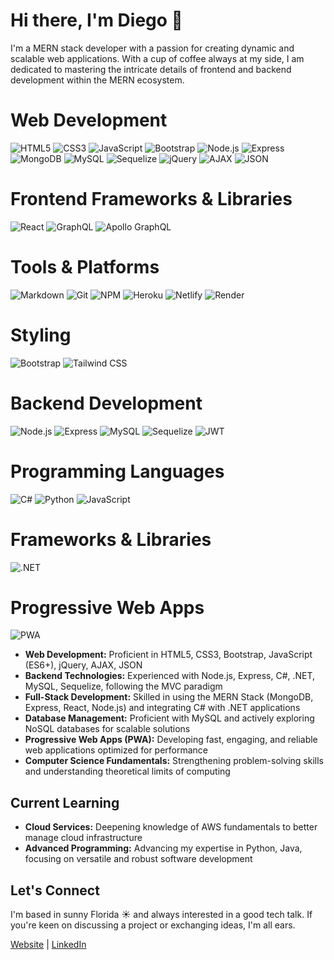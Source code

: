# Hi there, I'm Diego 👋

I'm a MERN stack developer with a passion for creating dynamic and scalable web applications. With a cup of coffee always at my side, I am dedicated to mastering the intricate details of frontend and backend development within the MERN ecosystem.

# Web Development
![HTML5](https://img.shields.io/badge/-HTML5-%23E34F26?style=flat&logo=html5&logoColor=white)
![CSS3](https://img.shields.io/badge/-CSS3-%231572B6?style=flat&logo=css3)
![JavaScript](https://img.shields.io/badge/-JavaScript-%23F7DF1E?style=flat&logo=javascript)
![Bootstrap](https://img.shields.io/badge/-Bootstrap-%237952B3?style=flat&logo=bootstrap&logoColor=white)
![Node.js](https://img.shields.io/badge/-Node.js-%23339933?style=flat&logo=node.js&logoColor=white)
![Express](https://img.shields.io/badge/-Express-%23000000?style=flat&logo=express)
![MongoDB](https://img.shields.io/badge/-MongoDB-%2347A248?style=flat&logo=mongodb&logoColor=white)
![MySQL](https://img.shields.io/badge/-MySQL-%234479A1?style=flat&logo=mysql&logoColor=white)
![Sequelize](https://img.shields.io/badge/-Sequelize-%2352B0E7?style=flat&logo=sequelize)
![jQuery](https://img.shields.io/badge/-jQuery-%230769AD?style=flat&logo=jquery&logoColor=white)
![AJAX](https://img.shields.io/badge/-AJAX-%23F7DF1E?style=flat)
![JSON](https://img.shields.io/badge/-JSON-%23000000?style=flat)

# Frontend Frameworks & Libraries
![React](https://img.shields.io/badge/-React-%2361DAFB?style=flat&logo=react&logoColor=black)
![GraphQL](https://img.shields.io/badge/-GraphQL-%23E10098?style=flat&logo=graphql&logoColor=white)
![Apollo GraphQL](https://img.shields.io/badge/-ApolloGraphQL-%23311C87?style=flat&logo=apollographql&logoColor=white)

# Tools & Platforms
![Markdown](https://img.shields.io/badge/-Markdown-%23000000?style=flat&logo=markdown)
![Git](https://img.shields.io/badge/-Git-%23F05032?style=flat&logo=git&logoColor=white)
![NPM](https://img.shields.io/badge/-NPM-%23CB3837?style=flat&logo=npm&logoColor=white)
![Heroku](https://img.shields.io/badge/-Heroku-%23430098?style=flat&logo=heroku&logoColor=white)
![Netlify](https://img.shields.io/badge/-Netlify-%2300C7B7?style=flat&logo=netlify&logoColor=white)
![Render](https://img.shields.io/badge/-Render-%234664E6?style=flat&logo=render&logoColor=white)

# Styling
![Bootstrap](https://img.shields.io/badge/-Bootstrap-%237952B3?style=flat&logo=bootstrap&logoColor=white)
![Tailwind CSS](https://img.shields.io/badge/-Tailwind_CSS-%2306B6D4?style=flat&logo=tailwind-css&logoColor=white)

# Backend Development
![Node.js](https://img.shields.io/badge/-Node.js-%23339933?style=flat&logo=node.js&logoColor=white)
![Express](https://img.shields.io/badge/-Express-%23000000?style=flat&logo=express)
![MySQL](https://img.shields.io/badge/-MySQL-%234479A1?style=flat&logo=mysql&logoColor=white)
![Sequelize](https://img.shields.io/badge/-Sequelize-%2352B0E7?style=flat&logo=sequelize)
![JWT](https://img.shields.io/badge/-JWT-%23000000?style=flat&logo=json-web-tokens&logoColor=white)

# Programming Languages
![C#](https://img.shields.io/badge/-C%23-%23239120?style=flat&logo=c-sharp&logoColor=white)
![Python](https://img.shields.io/badge/-Python-%233776AB?style=flat&logo=python&logoColor=white)
![JavaScript](https://img.shields.io/badge/-JavaScript-%23F7DF1E?style=flat&logo=javascript)

# Frameworks & Libraries
![.NET](https://img.shields.io/badge/-.NET-%23512BD4?style=flat&logo=.net&logoColor=white)

# Progressive Web Apps
![PWA](https://img.shields.io/badge/-PWA-%235A0FC8?style=flat&logo=pwa&logoColor=white)


- **Web Development:** Proficient in HTML5, CSS3, Bootstrap, JavaScript (ES6+), jQuery, AJAX, JSON
- **Backend Technologies:** Experienced with Node.js, Express, C#, .NET, MySQL, Sequelize, following the MVC paradigm
- **Full-Stack Development:** Skilled in using the MERN Stack (MongoDB, Express, React, Node.js) and integrating C# with .NET applications
- **Database Management:** Proficient with MySQL and actively exploring NoSQL databases for scalable solutions
- **Progressive Web Apps (PWA):** Developing fast, engaging, and reliable web applications optimized for performance
- **Computer Science Fundamentals:** Strengthening problem-solving skills and understanding theoretical limits of computing

## Current Learning
- **Cloud Services:** Deepening knowledge of AWS fundamentals to better manage cloud infrastructure
- **Advanced Programming:** Advancing my expertise in Python, Java, focusing on versatile and robust software development


## Let's Connect
I'm based in sunny Florida ☀️ and always interested in a good tech talk. If you're keen on discussing a project or exchanging ideas, I'm all ears.

[Website](https://diego-araujo.com) | [LinkedIn](https://www.linkedin.com/in/diego-araujo-aa39402b7/)
